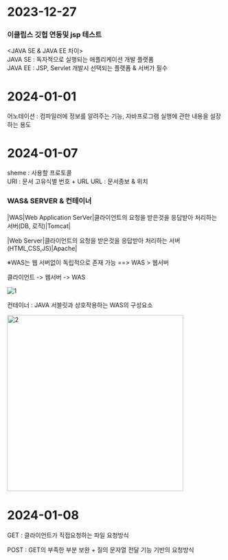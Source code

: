 # 2023-12-27

### 이클립스 깃헙 연동및 jsp 테스트
  
<JAVA SE & JAVA EE 차이><br/>
JAVA SE :  독자적으로 실행되는 애플리케이션 개발 플랫폼<br/>
JAVA EE : JSP, Servlet 개발시 선택되는 플랫폼 & 서버가 필수<br/>

# 2024-01-01
어노테이션 : 컴파일러에 정보를 알려주는 기능, 자바프로그램 실행에 관한 내용을 설장하는 용도

# 2024-01-07
sheme : 사용할 프로토콜
<br>
URI : 문서 고유식별 번호 + URL
URL : 문서종보 & 위치

### WAS& SERVER & 컨테이너
|WAS|Web Application SerVer|클라이언트의 요청을 받은것을 응답받아 처리하는 서버(DB, 로직)|Tomcat|

|Web Server|클라이언트의 요청을 받은것을 응답받아 처리하는 서버(HTML,CSS,JS)|Apache|

※WAS는 웹 서버없이 독립적으로 존재 가능 ==> WAS > 웹서버

클라이언트 -> 웹서버 -> WAS

![1](https://github.com/yg2356/study_jsp/assets/59286004/04bba9fb-af54-4a16-82ae-347a7c5cb423)

컨테이너 : JAVA 서블릿과 상호작용하는 WAS의 구성요소

<img width="410" alt="2" src="https://github.com/yg2356/study_jsp/assets/59286004/5653cc1f-f483-46cb-b383-7daeaea237e3">

# 2024-01-08
GET : 클라이언트가 직접요청하는 파일 요청방식

POST : GET의 부족한 부분 보완 + 질의 문자열 전달 기능 기반의 요청방식
